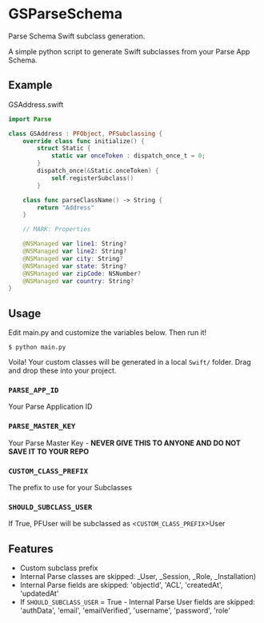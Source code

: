 # GSParseSchema
Parse Schema Swift subclass generation.

A simple python script to generate Swift subclasses from your Parse App Schema.

## Example
GSAddress.swift
```swift
import Parse

class GSAddress : PFObject, PFSubclassing {
	override class func initialize() {
		struct Static {
			static var onceToken : dispatch_once_t = 0;
		}
		dispatch_once(&Static.onceToken) {
			self.registerSubclass()
		}

	class func parseClassName() -> String {
		return "Address"
	}

	// MARK: Properties

	@NSManaged var line1: String?
	@NSManaged var line2: String?
	@NSManaged var city: String?
	@NSManaged var state: String?
	@NSManaged var zipCode: NSNumber?
	@NSManaged var country: String?
}
```

## Usage
Edit main.py and customize the variables below.  Then run it!
```
$ python main.py
```
Voila!  Your custom classes will be generated in a local `Swift/` folder.  Drag and drop these into your project.

### `PARSE_APP_ID`
Your Parse Application ID

### `PARSE_MASTER_KEY`
Your Parse Master Key - **NEVER GIVE THIS TO ANYONE AND DO NOT SAVE IT TO YOUR REPO**

### `CUSTOM_CLASS_PREFIX`
The prefix to use for your Subclasses

### `SHOULD_SUBCLASS_USER`
If True, PFUser will be subclassed as <`CUSTOM_CLASS_PREFIX`>User

## Features
- Custom subclass prefix
- Internal Parse classes are skipped: _User, _Session, _Role, _Installation)
- Internal Parse fields are skipped: 'objectId', 'ACL', 'createdAt', 'updatedAt'
- If `SHOULD_SUBCLASS_USER` = True - Internal Parse User fields are skipped: 'authData', 'email', 'emailVerified', 'username', 'password', 'role'
